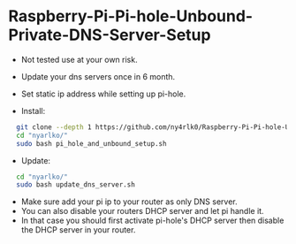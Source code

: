# Raspberry-Pi-Pi-hole-Unbound-Private-DNS-Server-Setup
* Not tested use at your own risk.
* Update your dns servers once in 6 month.
* Set static ip address while setting up pi-hole.

* Install:
```sh
  git clone --depth 1 https://github.com/ny4rlk0/Raspberry-Pi-Pi-hole-Unbound-Private-DNS-Server-Setup.git nyarlko
  cd "nyarlko/"
  sudo bash pi_hole_and_unbound_setup.sh
 ```
* Update:
```sh
  cd "nyarlko/"
  sudo bash update_dns_server.sh
 ```
* Make sure add your pi ip to your router as only DNS server.
* You can also disable your routers DHCP server and let pi handle it. 
* In that case you should first activate pi-hole's DHCP server then disable the DHCP server in your router.
